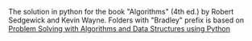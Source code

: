 The solution in python for the book "Algorithms" (4th ed.) by Robert Sedgewick and Kevin Wayne.
Folders with "Bradley" prefix is based on [Problem Solving with Algorithms and Data Structures using Python](http://interactivepython.org/runestone/static/pythonds/index.html) 